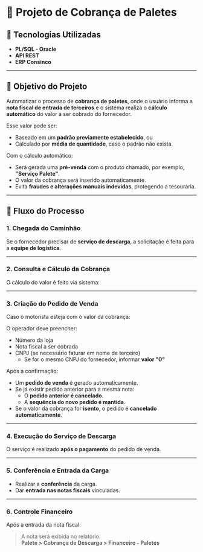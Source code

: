 # 💼 Projeto de Cobrança de Paletes

## 🚀 Tecnologias Utilizadas

- **PL/SQL - Oracle**
- **API REST**
- **ERP Consinco**

---

## 🎯 Objetivo do Projeto

Automatizar o processo de **cobrança de paletes**, onde o usuário informa a **nota fiscal de entrada de terceiros** e o sistema realiza o **cálculo automático** do valor a ser cobrado do fornecedor.

Esse valor pode ser:

- Baseado em um **padrão previamente estabelecido**, ou  
- Calculado por **média de quantidade**, caso o padrão não exista.

Com o cálculo automático:

- Será gerada uma **pré-venda** com o produto chamado, por exemplo, **"Serviço Palete"**.
- O valor da cobrança será inserido automaticamente.
- Evita **fraudes e alterações manuais indevidas**, protegendo a tesouraria.

---

## 🚚 Fluxo do Processo

### 1. Chegada do Caminhão

Se o fornecedor precisar de **serviço de descarga**, a solicitação é feita para a **equipe de logística**.

---

### 2. Consulta e Cálculo da Cobrança

O cálculo do valor é feito via sistema:


---

### 3. Criação do Pedido de Venda

Caso o motorista esteja com o valor da cobrança:


O operador deve preencher:

- Número da loja  
- Nota fiscal a ser cobrada  
- CNPJ (se necessário faturar em nome de terceiro)  
  - Se for o mesmo CNPJ do fornecedor, informar **valor "0"**

Após a confirmação:

- Um **pedido de venda** é gerado automaticamente.
- Se já existir pedido anterior para a mesma nota:
  - O **pedido anterior é cancelado**.
  - A **sequência do novo pedido é mantida**.
- Se o valor da cobrança for **isento**, o pedido é **cancelado automaticamente**.

---

### 4. Execução do Serviço de Descarga

O serviço é realizado **após o pagamento** do pedido de venda.

---

### 5. Conferência e Entrada da Carga

- Realizar a **conferência** da carga.  
- Dar **entrada nas notas fiscais** vinculadas.

---

### 6. Controle Financeiro

Após a entrada da nota fiscal:

> A nota será exibida no relatório:  
> **Palete > Cobrança de Descarga > Financeiro - Paletes**
